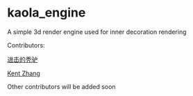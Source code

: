# kaola_engine
A simple 3d render engine used for inner decoration rendering

Contributors:

[进击的秃驴](https://github.com/tough97)

[Kent Zhang](https://github.com/kentzhang-geek)

Other contributors will be added soon
